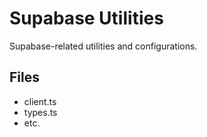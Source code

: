 # Supabase Utilities

Supabase-related utilities and configurations.

## Files
- client.ts
- types.ts
- etc.

